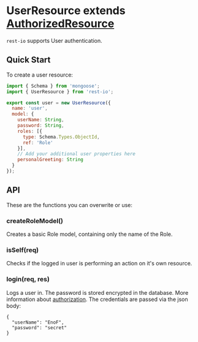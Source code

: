 # UserResource extends [AuthorizedResource](/docs/authorizedResource.md)
`rest-io` supports User authentication.

## Quick Start
To create a user resource:

```javascript
import { Schema } from 'mongoose';
import { UserResource } from 'rest-io';

export const user = new UserResource({
  name: 'user',
  model: {
    userName: String,
    password: String,
    roles: [{
      type: Schema.Types.ObjectId,
      ref: 'Role'
    }],
    // Add your additional user properties here
    personalGreeting: String
  }
});
```

## API
These are the functions you can overwrite or use:

### createRoleModel()
Creates a basic Role model, containing only the name of the Role.

### isSelf(req)
Checks if the logged in user is performing an action on it's own resource.

### login(req, res)
Logs a user in. The password is stored encrypted in the database. More information about [authorization](/docs/authentication.md). The credentials are passed via the json body:

```
{
  "userName": "EnoF",
  "password": "secret"
}
```
